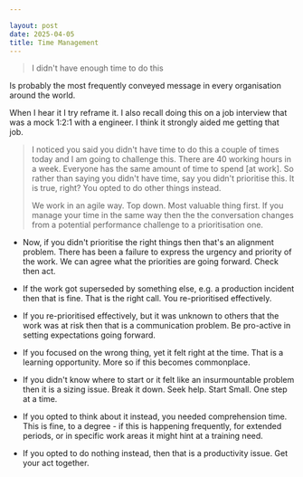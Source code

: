 ```yaml
---

layout: post
date: 2025-04-05
title: Time Management
---
```


> I didn't have enough time to do this

Is probably the most frequently conveyed message in every organisation around the world.

When I hear it I try reframe it. I also recall doing this on a job interview that was a mock 1:2:1 with a engineer. I think it strongly aided me getting that job.

> I noticed you said you didn't have time to do this a couple of times today and I am going to challenge this. There are 40 working hours in a week. Everyone has the same amount of time to spend [at work]. So rather than saying you didn't have time, say you didn't prioritise this. It is true, right? You opted to do other things instead.
>
> We work in an agile way. Top down. Most valuable thing first. If you manage your time in the same way then the the conversation changes from a potential performance challenge to a prioritisation one.

- Now, if you didn't prioritise the right things then that's an alignment problem. There has been a failure to express the urgency and priority of the work. We can agree what the priorities are going forward. Check then act.

- If the work got superseded by something else, e.g. a production incident then that is fine. That is the right call. You re-prioritised effectively.

- If you re-prioritised effectively, but it was unknown to others that the work was at risk then that is a communication problem. Be pro-active in setting expectations going forward.

- If you focused on the wrong thing, yet it felt right at the time. That is a learning opportunity. More so if this becomes commonplace.

- If you didn't know where to start or it felt like an insurmountable problem then it is a sizing issue. Break it down. Seek help. Start Small. One step at a time.

- If you opted to think about it instead, you needed comprehension time. This is fine, to a degree - if this is happening frequently, for extended periods, or in specific work areas it might hint at a training need.

- If you opted to do nothing instead, then that is a productivity issue. Get your act together.
